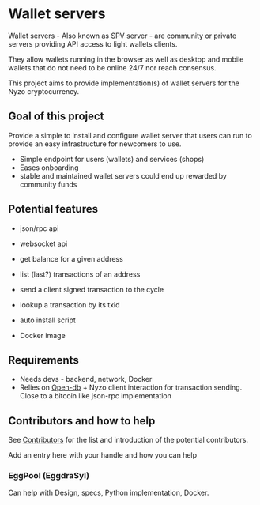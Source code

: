 # Wallet servers

Wallet servers - Also known as SPV server - are community or private servers providing API access to light wallets clients.

They allow wallets running in the browser as well as desktop and mobile wallets that do not need to be online 24/7 nor reach consensus.

This project aims to provide implementation(s) of wallet servers for the Nyzo cryptocurrency.

## Goal of this project

Provide a simple to install and configure wallet server that users can run to provide an easy infrastructure for newcomers to use.  

- Simple endpoint for users (wallets) and services (shops)
- Eases onboarding
- stable and maintained wallet servers could end up rewarded by community funds

## Potential features

- json/rpc api
- websocket api
- get balance for a given address
- list (last?) transactions of an address
- send a client signed transaction to the cycle
- lookup a transaction by its txid

- auto install script
- Docker image

## Requirements

- Needs devs - backend, network, Docker
- Relies on [Open-db](../Open-DB/) + Nyzo client interaction for transaction sending. Close to a bitcoin like json-rpc implementation

## Contributors and how to help

See [Contributors](../contributors.md) for the list and introduction of the potential contributors.

Add an entry here with your handle and how you can help

### EggPool (EggdraSyl)
Can help with Design, specs, Python implementation, Docker.
